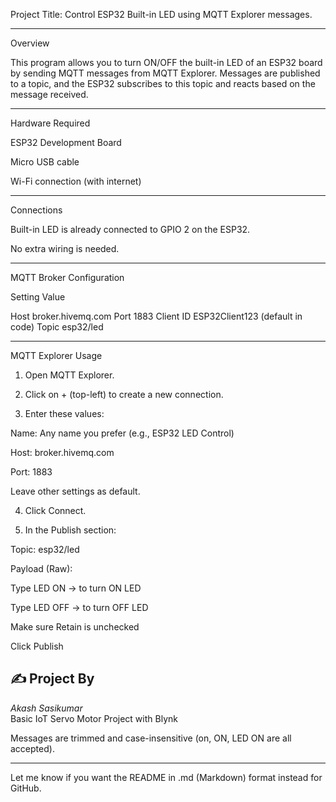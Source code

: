 Project Title:
Control ESP32 Built-in LED using MQTT Explorer messages.


---

Overview

This program allows you to turn ON/OFF the built-in LED of an ESP32 board by sending MQTT messages from MQTT Explorer.
Messages are published to a topic, and the ESP32 subscribes to this topic and reacts based on the message received.


---

Hardware Required

ESP32 Development Board

Micro USB cable

Wi-Fi connection (with internet)



---

Connections

Built-in LED is already connected to GPIO 2 on the ESP32.

No extra wiring is needed.



---

MQTT Broker Configuration

Setting	Value

Host	broker.hivemq.com
Port	1883
Client ID	ESP32Client123 (default in code)
Topic	esp32/led



---

MQTT Explorer Usage

1. Open MQTT Explorer.


2. Click on + (top-left) to create a new connection.


3. Enter these values:

Name: Any name you prefer (e.g., ESP32 LED Control)

Host: broker.hivemq.com

Port: 1883

Leave other settings as default.



4. Click Connect.


5. In the Publish section:

Topic: esp32/led

Payload (Raw):

Type LED ON → to turn ON LED

Type LED OFF → to turn OFF LED


Make sure Retain is unchecked

Click Publish



## ✍ Project By

*Akash Sasikumar*  
Basic IoT Servo Motor Project with Blynk





Messages are trimmed and case-insensitive (on, ON, LED ON are all accepted).



---

Let me know if you want the README in .md (Markdown) format instead for GitHub.
